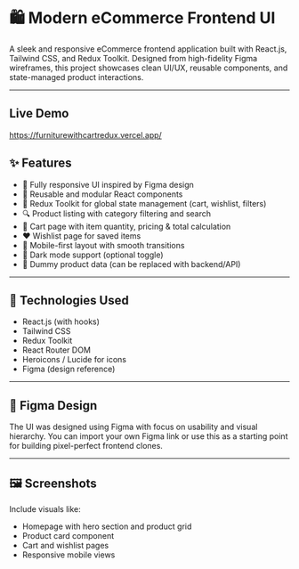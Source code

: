 # 🛍️ Modern eCommerce Frontend UI

A sleek and responsive eCommerce frontend application built with React.js, Tailwind CSS, and Redux Toolkit. Designed from high-fidelity Figma wireframes, this project showcases clean UI/UX, reusable components, and state-managed product interactions.

---

## Live Demo

https://furniturewithcartredux.vercel.app/


## ✨ Features

- 🎨 Fully responsive UI inspired by Figma design
- 🧩 Reusable and modular React components
- 🎯 Redux Toolkit for global state management (cart, wishlist, filters)
- 🔍 Product listing with category filtering and search
- 🛒 Cart page with item quantity, pricing & total calculation
- ❤️ Wishlist page for saved items
- 📱 Mobile-first layout with smooth transitions
- 🌙 Dark mode support (optional toggle)
- 🧪 Dummy product data (can be replaced with backend/API)

---

## 🧠 Technologies Used

- React.js (with hooks)
- Tailwind CSS
- Redux Toolkit
- React Router DOM
- Heroicons / Lucide for icons
- Figma (design reference)

---

## 📐 Figma Design

The UI was designed using Figma with focus on usability and visual hierarchy. You can import your own Figma link or use this as a starting point for building pixel-perfect frontend clones.



---

## 🖼️ Screenshots

Include visuals like:

- Homepage with hero section and product grid
- Product card component
- Cart and wishlist pages
- Responsive mobile views






